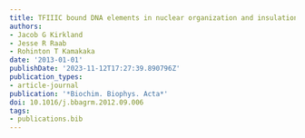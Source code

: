 ```yaml
---
title: TFIIIC bound DNA elements in nuclear organization and insulation
authors:
- Jacob G Kirkland
- Jesse R Raab
- Rohinton T Kamakaka
date: '2013-01-01'
publishDate: '2023-11-12T17:27:39.890796Z'
publication_types:
- article-journal
publication: '*Biochim. Biophys. Acta*'
doi: 10.1016/j.bbagrm.2012.09.006
tags:
- publications.bib
---
```

